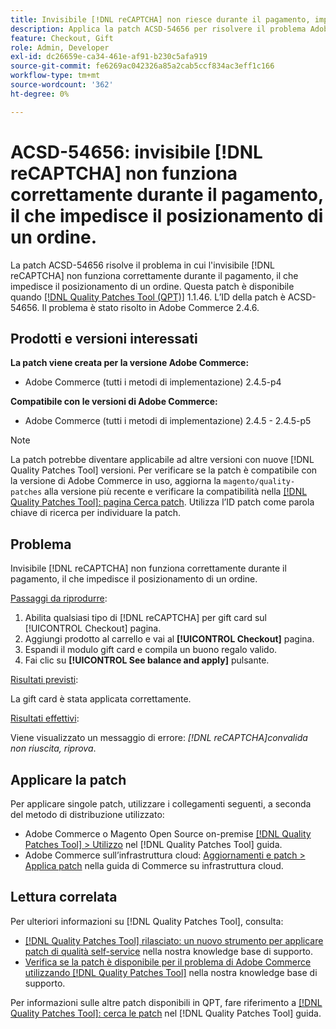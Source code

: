 ```yaml
---
title: Invisibile [!DNL reCAPTCHA] non riesce durante il pagamento, impedendo l’invio dell’ordine
description: Applica la patch ACSD-54656 per risolvere il problema Adobe Commerce in cui l’invisibile [!DNL reCAPTCHA] non funziona correttamente durante il pagamento, il che impedisce il posizionamento di un ordine.
feature: Checkout, Gift
role: Admin, Developer
exl-id: dc26659e-ca34-461e-af91-b230c5afa919
source-git-commit: fe6269ac042326a85a2cab5ccf834ac3eff1c166
workflow-type: tm+mt
source-wordcount: '362'
ht-degree: 0%

---
```


# ACSD-54656: invisibile [!DNL reCAPTCHA] non funziona correttamente durante il pagamento, il che impedisce il posizionamento di un ordine.

La patch ACSD-54656 risolve il problema in cui l&#39;invisibile [!DNL reCAPTCHA] non funziona correttamente durante il pagamento, il che impedisce il posizionamento di un ordine. Questa patch è disponibile quando [[!DNL Quality Patches Tool (QPT)]](/help/announcements/adobe-commerce-announcements/magento-quality-patches-released-new-tool-to-self-serve-quality-patches.md) 1.1.46. L’ID della patch è ACSD-54656. Il problema è stato risolto in Adobe Commerce 2.4.6.

## Prodotti e versioni interessati

**La patch viene creata per la versione Adobe Commerce:**

* Adobe Commerce (tutti i metodi di implementazione) 2.4.5-p4

**Compatibile con le versioni di Adobe Commerce:**

* Adobe Commerce (tutti i metodi di implementazione) 2.4.5 - 2.4.5-p5

>[!NOTE]
>
>La patch potrebbe diventare applicabile ad altre versioni con nuove [!DNL Quality Patches Tool] versioni. Per verificare se la patch è compatibile con la versione di Adobe Commerce in uso, aggiorna la `magento/quality-patches` alla versione più recente e verificare la compatibilità nella [[!DNL Quality Patches Tool]: pagina Cerca patch](https://experienceleague.adobe.com/tools/commerce-quality-patches/index.html). Utilizza l’ID patch come parola chiave di ricerca per individuare la patch.

## Problema

Invisibile [!DNL reCAPTCHA] non funziona correttamente durante il pagamento, il che impedisce il posizionamento di un ordine.

<u>Passaggi da riprodurre</u>:

1. Abilita qualsiasi tipo di [!DNL reCAPTCHA] per gift card sul [!UICONTROL Checkout] pagina.
1. Aggiungi prodotto al carrello e vai al **[!UICONTROL Checkout]** pagina.
1. Espandi il modulo gift card e compila un buono regalo valido.
1. Fai clic su **[!UICONTROL See balance and apply]** pulsante.

<u>Risultati previsti</u>:

La gift card è stata applicata correttamente.

<u>Risultati effettivi</u>:

Viene visualizzato un messaggio di errore: *[!DNL reCAPTCHA]convalida non riuscita, riprova*.

## Applicare la patch

Per applicare singole patch, utilizzare i collegamenti seguenti, a seconda del metodo di distribuzione utilizzato:

* Adobe Commerce o Magento Open Source on-premise [[!DNL Quality Patches Tool] > Utilizzo](https://experienceleague.adobe.com/docs/commerce-operations/tools/quality-patches-tool/usage.html) nel [!DNL Quality Patches Tool] guida.
* Adobe Commerce sull’infrastruttura cloud: [Aggiornamenti e patch > Applica patch](https://experienceleague.adobe.com/docs/commerce-cloud-service/user-guide/develop/upgrade/apply-patches.html) nella guida di Commerce su infrastruttura cloud.

## Lettura correlata

Per ulteriori informazioni su [!DNL Quality Patches Tool], consulta:

* [[!DNL Quality Patches Tool] rilasciato: un nuovo strumento per applicare patch di qualità self-service](/help/announcements/adobe-commerce-announcements/magento-quality-patches-released-new-tool-to-self-serve-quality-patches.md) nella nostra knowledge base di supporto.
* [Verifica se la patch è disponibile per il problema di Adobe Commerce utilizzando [!DNL Quality Patches Tool]](/help/support-tools/patches-available-in-qpt-tool/check-patch-for-magento-issue-with-magento-quality-patches.md) nella nostra knowledge base di supporto.

Per informazioni sulle altre patch disponibili in QPT, fare riferimento a [[!DNL Quality Patches Tool]: cerca le patch](https://experienceleague.adobe.com/tools/commerce-quality-patches/index.html) nel [!DNL Quality Patches Tool] guida.
